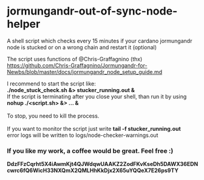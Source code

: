 # jormungandr-out-of-sync-node-helper
A shell script which checks every 15 minutes if your cardano jormungandr node is stucked or on a wrong chain and restart it (optional)

The script uses functions of @Chris-Graffagnino (thx)
https://github.com/Chris-Graffagnino/Jormungandr-for-Newbs/blob/master/docs/jormungandr_node_setup_guide.md

I recommend to start the script like: <br/>
 <b>./node_stuck_check.sh &> stucker_running.out &</b>
 <br/>
 If the script is terminating after you close your shell, than run it by using <b> nohup ./<script.sh> &> ... &</b>
 <br/>
 <br/>
 To stop, you need to kill the process.
 <br/>
 <br/>
 If you want to monitor the script just write <b>tail -f stucker_running.out</b>
 <br/>
  error logs will be written to logs/node-checker-warnings.out

<h3>If you like my work, a coffee would be great. Feel free :)</h3>
<b>DdzFFzCqrht5X4iAwmKjt4QJWdqwUAAKZ2ZodFKvKseDh5DAWX36EDNcwrc6fQ6WicH33NXQmX2QMLHhKkDjx2X65uYQQeX7E26ps9TY</b>
